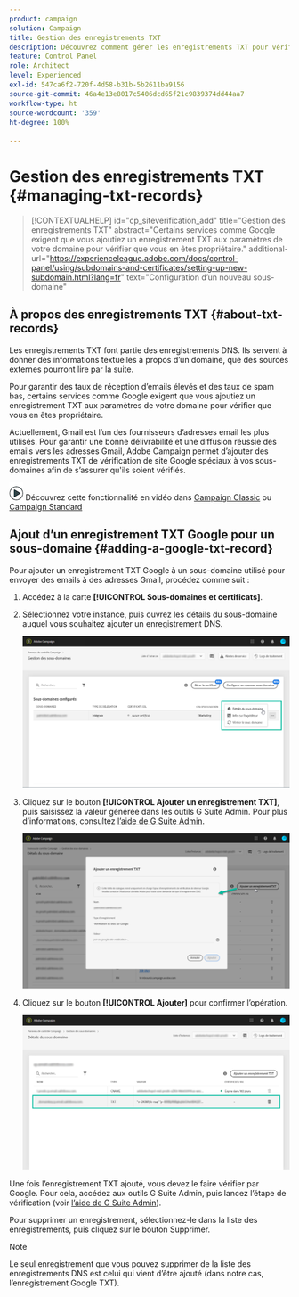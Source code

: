 ```yaml
---
product: campaign
solution: Campaign
title: Gestion des enregistrements TXT
description: Découvrez comment gérer les enregistrements TXT pour vérifier le propriétaire du domaine.
feature: Control Panel
role: Architect
level: Experienced
exl-id: 547ca6f2-720f-4d58-b31b-5b2611ba9156
source-git-commit: 46a4e13e8017c5406dcd65f21c9839374dd44aa7
workflow-type: ht
source-wordcount: '359'
ht-degree: 100%

---
```


# Gestion des enregistrements TXT {#managing-txt-records}

>[!CONTEXTUALHELP]
>id="cp_siteverification_add"
>title="Gestion des enregistrements TXT"
>abstract="Certains services comme Google exigent que vous ajoutiez un enregistrement TXT aux paramètres de votre domaine pour vérifier que vous en êtes propriétaire."
>additional-url="https://experienceleague.adobe.com/docs/control-panel/using/subdomains-and-certificates/setting-up-new-subdomain.html?lang=fr" text="Configuration d’un nouveau sous-domaine"

## À propos des enregistrements TXT {#about-txt-records}

Les enregistrements TXT font partie des enregistrements DNS. Ils servent à donner des informations textuelles à propos d’un domaine, que des sources externes pourront lire par la suite.

Pour garantir des taux de réception d’emails élevés et des taux de spam bas, certains services comme Google exigent que vous ajoutiez un enregistrement TXT aux paramètres de votre domaine pour vérifier que vous en êtes propriétaire.

Actuellement, Gmail est l’un des fournisseurs d’adresses email les plus utilisés. Pour garantir une bonne délivrabilité et une diffusion réussie des emails vers les adresses Gmail, Adobe Campaign permet d’ajouter des enregistrements TXT de vérification de site Google spéciaux à vos sous-domaines afin de s’assurer qu&#39;ils soient vérifiés.

![](assets/do-not-localize/how-to-video.png) Découvrez cette fonctionnalité en vidéo dans [Campaign Classic](https://experienceleague.adobe.com/docs/campaign-classic-learn/control-panel/subdomains-and-certificates/google-txt-record-management.html?lang=fr#subdomains-and-certificates) ou [Campaign Standard](https://experienceleague.adobe.com/docs/campaign-standard-learn/control-panel/subdomains-and-certificates/google-txt-record-management.html?lang=fr#subdomains-and-certificates)

## Ajout d’un enregistrement TXT Google pour un sous-domaine {#adding-a-google-txt-record}

Pour ajouter un enregistrement TXT Google à un sous-domaine utilisé pour envoyer des emails à des adresses Gmail, procédez comme suit :

1. Accédez à la carte **[!UICONTROL Sous-domaines et certificats]**.

1. Sélectionnez votre instance, puis ouvrez les détails du sous-domaine auquel vous souhaitez ajouter un enregistrement DNS.

   ![](assets/txt_subdomaindetails.png)

1. Cliquez sur le bouton **[!UICONTROL Ajouter un enregistrement TXT]**, puis saisissez la valeur générée dans les outils G Suite Admin. Pour plus d’informations, consultez [l’aide de G Suite Admin](https://support.google.com/a/answer/183895).

   ![](assets/txt_addtxt.png)

1. Cliquez sur le bouton **[!UICONTROL Ajouter]** pour confirmer l’opération.

   ![](assets/txt_txtadded.png)

Une fois l’enregistrement TXT ajouté, vous devez le faire vérifier par Google. Pour cela, accédez aux outils G Suite Admin, puis lancez l’étape de vérification (voir [l’aide de G Suite Admin](https://support.google.com/a/answer/183895)).

Pour supprimer un enregistrement, sélectionnez-le dans la liste des enregistrements, puis cliquez sur le bouton Supprimer.

>[!NOTE]
>
>Le seul enregistrement que vous pouvez supprimer de la liste des enregistrements DNS est celui qui vient d’être ajouté (dans notre cas, l’enregistrement Google TXT).

